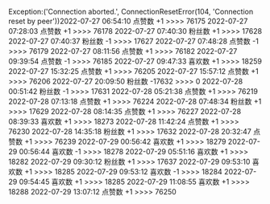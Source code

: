 Exception:('Connection aborted.', ConnectionResetError(104, 'Connection reset by peer'))2022-07-27  06:54:10   点赞数 +1 >>>> 76175
2022-07-27  07:28:03   点赞数 +1 >>>> 76178
2022-07-27  07:40:30   粉丝数 +1 >>>> 17628
2022-07-27  07:40:37   粉丝数 -1 >>>> 17627
2022-07-27  07:48:28   点赞数 -1 >>>> 76179
2022-07-27  08:11:56   点赞数 +1 >>>> 76182
2022-07-27  09:39:54   点赞数 -1 >>>> 76185
2022-07-27  09:47:33   喜欢数 +1 >>>> 18259
2022-07-27  15:32:25   点赞数 +1 >>>> 76205
2022-07-27  15:57:12   点赞数 +1 >>>> 76206
2022-07-27  20:09:50   粉丝数 -17632 >>>> 0
2022-07-28  00:51:42   粉丝数 -1 >>>> 17631
2022-07-28  05:21:38   点赞数 +1 >>>> 76219
2022-07-28  07:13:18   点赞数 +1 >>>> 76224
2022-07-28  07:48:34   粉丝数 +1 >>>> 17629
2022-07-28  08:14:35   点赞数 +1 >>>> 76227
2022-07-28  08:39:33   喜欢数 +1 >>>> 18273
2022-07-28  11:42:24   点赞数 +1 >>>> 76230
2022-07-28  14:35:18   粉丝数 +1 >>>> 17632
2022-07-28  20:32:47   点赞数 +1 >>>> 76239
2022-07-29  00:56:42   喜欢数 +1 >>>> 18279
2022-07-29  00:56:44   喜欢数 -1 >>>> 18278
2022-07-29  05:51:16   喜欢数 +1 >>>> 18282
2022-07-29  09:30:12   粉丝数 +1 >>>> 17637
2022-07-29  09:53:10   喜欢数 +1 >>>> 18285
2022-07-29  09:53:12   喜欢数 -1 >>>> 18284
2022-07-29  09:54:45   喜欢数 +1 >>>> 18285
2022-07-29  11:08:55   喜欢数 +1 >>>> 18288
2022-07-29  13:07:12   点赞数 +1 >>>> 76250
